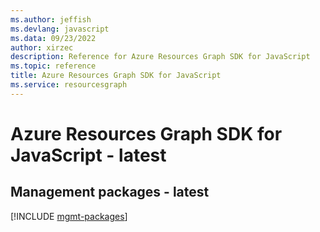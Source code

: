 ```yaml
---
ms.author: jeffish
ms.devlang: javascript
ms.data: 09/23/2022
author: xirzec
description: Reference for Azure Resources Graph SDK for JavaScript
ms.topic: reference
title: Azure Resources Graph SDK for JavaScript
ms.service: resourcesgraph
---
```

# Azure Resources Graph SDK for JavaScript - latest

## Management packages - latest
[!INCLUDE [mgmt-packages](resources-graph-mgmt-index.md)]